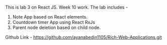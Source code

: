 This is lab 3 on React JS. Week 10 work. 
The lab includes -
1. Note App based on React elements.
2. Countdown timer App using React RxJs
3. Parent node deletion based on child node.


Github Link - 
https://github.com/ayanabedin1105/Rich-Web-Applications.git